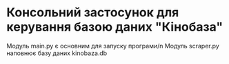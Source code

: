 # Консольний застосунок для керування базою даних "Кінобаза"
Модуль main.py є основним для запуску програми/n
Модуль scraper.py наповнює базу даних kinobaza.db
